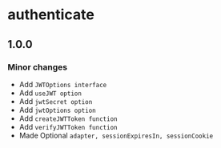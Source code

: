 # authenticate

## 1.0.0

### Minor changes

-  Add `JWTOptions interface`
-  Add `useJWT option`
-  Add `jwtSecret option`
-  Add `jwtOptions option`
-  Add `createJWTToken function`
-  Add `verifyJWTToken function`
-  Made Optional `adapter, sessionExpiresIn, sessionCookie`

